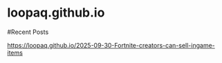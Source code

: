 # loopaq.github.io
#Recent Posts 


https://loopaq.github.io/2025-09-30-Fortnite-creators-can-sell-ingame-items


